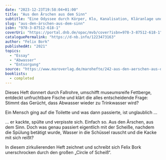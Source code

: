 ```yaml
---
date: "2023-12-23T19:58:04+01:00"
title: "Aus den Ärschen aus dem Sinn"
subtitle: "Eine Odyssee durch Körper, Klo, Kanalisation, Kläranlage und Wolken : ein zirkulierendes Heft"
slug: "aus-den-ärschen-aus-dem-sinn"
isbn: "978-3-87512-618-1"
coverUri: "https://portal.dnb.de/opac/mvb/cover?isbn=978-3-87512-618-1"
cataloguePermalink: "https://d-nb.info/1223473163"
author: "Felix Bork"
publishedAt: "2021"
topics:
  - "Essay"
  - "Abwasser"
  - "Entsorgung"
source: "https://www.maroverlag.de/marohefte/242-aus-den-aerschen-aus-dem-sinn-9783875126181.html"
booklists:
  - completed
---
```


Dieses Heft donnert durch Fallrohre, umschifft museumsreife Fettberge, entdeckt 
unfruchtbare Fische und klärt die alles entscheidende Frage: Stimmt das Gerücht, 
dass Abwasser wieder zu Trinkwasser wird?

Ein Mensch ging auf die Toilette und was dann passierte, ist unglaublich …

… er kackte, spülte und verpisste sich. Einfach so. Aus den Ärschen, aus dem 
Sinn. Doch was genau passiert eigentlich mit der Scheiße, nachdem die Spülung 
betätigt wurde, Wasser in die Schüssel rauscht und die Kacke mit sich reißt?

In diesem zirkulierenden Heft zeichnet und schreibt sich Felix Bork unerschrocken 
durch den großen „Circle of Scheiß“.